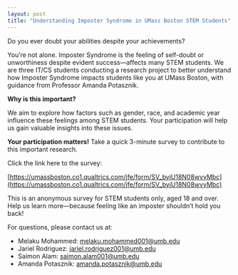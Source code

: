 ```yaml
---
layout: post
title: "Understanding Imposter Syndrome in UMass Boston STEM Students"
---
```


Do you ever doubt your abilities despite your achievements?

You’re not alone. Imposter Syndrome is the feeling of self-doubt or unworthiness despite evident success—affects many STEM students. We are three IT/CS students conducting a research project to better understand how Imposter Syndrome impacts students like you at UMass Boston, with guidance from Professor Amanda Potasznik.

**Why is this important?**

We aim to explore how factors such as gender, race, and academic year influence these feelings among STEM students. Your participation will help us gain valuable insights into these issues.

**Your participation matters!** Take a quick 3-minute survey to contribute to this important research.

Click the link here to the survey:

[https://umassboston.co1.qualtrics.com/jfe/form/SV_byiU18N08wvyMbc](https://umassboston.co1.qualtrics.com/jfe/form/SV_byiU18N08wvyMbc)

This is an anonymous survey for STEM students only, aged 18 and over. Help us learn more—because feeling like an imposter shouldn’t hold you back!

For questions, please contact us at:
- Melaku Mohammed: melaku.mohammed001@umb.edu
- Jariel Rodriguez: jariel.rodriguez001@umb.edu
- Saimon Alam: saimon.alam001@umb.edu
- Amanda Potasznik: amanda.potasznik@umb.edu
